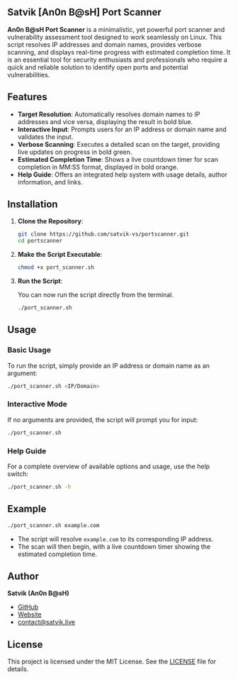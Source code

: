 
## Satvik [An0n B@sH] Port Scanner

**An0n B@sH Port Scanner** is a minimalistic, yet powerful port scanner and vulnerability assessment tool designed to work seamlessly on Linux. This script resolves IP addresses and domain names, provides verbose scanning, and displays real-time progress with estimated completion time. It is an essential tool for security enthusiasts and professionals who require a quick and reliable solution to identify open ports and potential vulnerabilities.

## Features

- **Target Resolution**: Automatically resolves domain names to IP addresses and vice versa, displaying the result in bold blue.
- **Interactive Input**: Prompts users for an IP address or domain name and validates the input.
- **Verbose Scanning**: Executes a detailed scan on the target, providing live updates on progress in bold green.
- **Estimated Completion Time**: Shows a live countdown timer for scan completion in MM:SS format, displayed in bold orange.
- **Help Guide**: Offers an integrated help system with usage details, author information, and links.

## Installation

1. **Clone the Repository**:

   ```bash
   git clone https://github.com/satvik-vs/portscanner.git
   cd portscanner
   ```

2. **Make the Script Executable**:

   ```bash
   chmod +x port_scanner.sh
   ```

3. **Run the Script**:

   You can now run the script directly from the terminal.

   ```bash
   ./port_scanner.sh
   ```

## Usage

### Basic Usage

To run the script, simply provide an IP address or domain name as an argument:

```bash
./port_scanner.sh <IP/Domain>
```

### Interactive Mode

If no arguments are provided, the script will prompt you for input:

```bash
./port_scanner.sh
```

### Help Guide

For a complete overview of available options and usage, use the help switch:

```bash
./port_scanner.sh -h
```

## Example

```bash
./port_scanner.sh example.com
```

- The script will resolve `example.com` to its corresponding IP address.
- The scan will then begin, with a live countdown timer showing the estimated completion time.

## Author

**Satvik (An0n B@sH)**  
- [GitHub](https://github.com/satvik-vs)  
- [Website](https://satvik.live)  
- [contact@satvik.live](mailto:contact@satvik.live)

## License

This project is licensed under the MIT License. See the [LICENSE](LICENSE) file for details.

